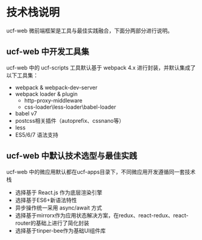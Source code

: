 # 技术栈说明

ucf-web 微前端框架是工具与最佳实践融合，下面分两部分进行说明。

<a name="bbd80411"></a>
## ucf-web 中开发工具集

ucf-web 中的 ucf-scripts 工具默认基于 webpack 4.x 进行封装，并默认集成了以下工具集：

- webpack & webpack-dev-server
- webpack loader & plugin
  - http-proxy-middleware
  - css-loader\less-loader\babel-loader
- babel v7
- postcss相关插件（autoprefix、cssnano等）
- less
- ES5/6/7 语法支持

<a name="8aebb4e4"></a>
## ucf-web 中默认技术选型与最佳实践

ucf-web 中的微应用默认都在ucf-apps目录下，不同微应用开发遵循同一套技术栈

- 选择基于 React.js 作为底层渲染引擎
- 选择基于ES6+新语法特性
- 异步操作统一采用 async/await 方式
- 选择基于mirrorx作为应用状态解决方案，在redux、react-redux、react-router的基础上进行了简化封装
- 选择基于tinper-bee作为基础UI组件库



